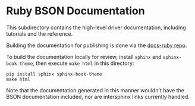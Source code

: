 Ruby BSON Documentation
=======================

This subdirectory contains the high-level driver documentation, including
tutorials and the reference.

Building the documentation for publishing is done via the
[docs-ruby repo](https://github.com/mongodb/docs-ruby).

To build the documentation locally for review, install `sphinx` and
`sphinx-book-theme`, then execute `make html` in this directory:

    pip install sphinx sphinx-book-theme
    make html

Note that the documentation generated in this manner wouldn't have the
BSON documentation included, nor are intersphinx links currently handled.
